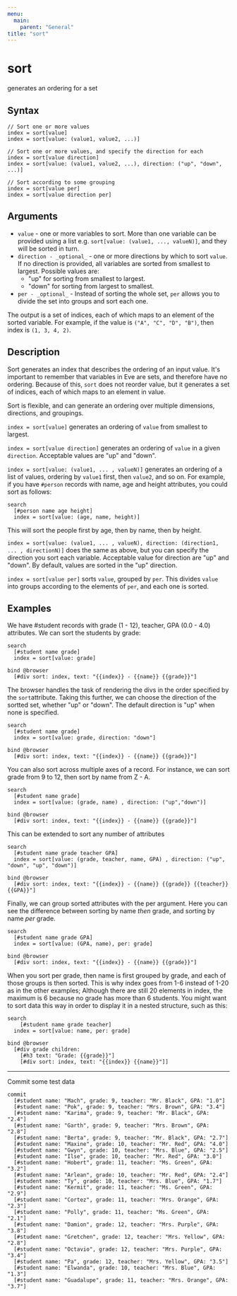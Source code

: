 ```yaml
---
menu:
  main:
    parent: "General"
title: "sort"
---
```


# sort

generates an ordering for a set

## Syntax


```eve
// Sort one or more values
index = sort[value]
index = sort[value: (value1, value2, ...)]

// Sort one or more values, and specify the direction for each
index = sort[value direction]
index = sort[value: (value1, value2, ...), direction: ("up", "down", ...)]

// Sort according to some grouping
index = sort[value per]
index = sort[value direction per]
```

## Arguments

- `value` - one or more variables to sort. More than one variable can be provided using a list e.g. `sort[value: (value1, ..., valueN)]`, and they will be sorted in turn.
- `direction - _optional_` - one or more directions by which to sort `value`. If no direction is provided, all variables are sorted from smallest to largest. Possible values are:
  - "up" for sorting from smallest to largest.
  - "down" for sorting from largest to smallest.
- `per - _optional_` - Instead of sorting the whole set, `per` allows you to divide the set into groups and sort each one.

The output is a set of indices, each of which maps to an element of the sorted variable. For example, if the value is `("A", "C", "D", "B")`, then index is `(1, 3, 4, 2)`.

## Description

Sort generates an index that describes the ordering of an input value. It's important to remember that variables in Eve are sets, and therefore have no ordering. Because of this, `sort` does not reorder value, but it generates a set of indices, each of which maps to an element in value.

Sort is flexible, and can generate an ordering over multiple dimensions, directions, and groupings.

`index = sort[value]` generates an ordering of `value` from smallest to largest.

`index = sort[value direction]` generates an ordering of `value` in a given `direction`. Acceptable values are "up" and "down". 

`index = sort[value: (value1, ... , valueN)]` generates an ordering of a list of values, ordering by `value1` first, then `value2`, and so on. For example, if you have `#person` records with name, age and height attributes, you could sort as follows:

```
search
  [#person name age height]
  index = sort[value: (age, name, height)]
``` 

This will sort the people first by age, then by name, then by height.

`index = sort[value: (value1, ... , valueN), direction: (direction1, ... , directionN)]` does the same as above, but you can specify the direction you sort each variable. Acceptable value for direction are "up" and "down". By default, values are sorted in the "up" direction.

`index = sort[value per]` sorts `value`, grouped by `per`. This divides `value` into groups according to the elements of `per`, and each one is sorted.

## Examples

We have #student records with grade (1 - 12), teacher, GPA (0.0 - 4.0) attributes. We can sort the students by grade:

```eve
search
  [#student name grade]
  index = sort[value: grade]

bind @browser
  [#div sort: index, text: "{{index}} - {{name}} {{grade}}"]
```

The browser handles the task of rendering the divs in the order specified by the `sort`attribute. Taking this further, we can choose the direction of the sortted set, whether "up" or "down". The default direction is "up" when none is specified.

```eve
search
  [#student name grade]
  index = sort[value: grade, direction: "down"]
  
bind @browser
  [#div sort: index, text: "{{index}} - {{name}} {{grade}}"]
```

You can also sort across multiple axes of a record. For instance, we can sort grade from 9 to 12, then sort by name from Z - A.

```eve
search
  [#student name grade]
  index = sort[value: (grade, name) , direction: ("up","down")]

bind @browser
  [#div sort: index, text: "{{index}} - {{name}} {{grade}}"]
```

This can be extended to sort any number of attributes

```eve
search
  [#student name grade teacher GPA]
  index = sort[value: (grade, teacher, name, GPA) , direction: ("up", "down", "up", "down")]

bind @browser
  [#div sort: index, text: "{{index}} - {{name}} {{grade}} {{teacher}} {{GPA}}"]
```

Finally, we can group sorted attributes with the per argument. Here you can see the difference between sorting by name *then* grade, and sorting by name *per* grade.

```eve
search
  [#student name grade GPA]
  index = sort[value: (GPA, name), per: grade]
  
bind @browser
  [#div sort: index, text: "{{index}} - {{name}} {{grade}}"]
```

When you sort per grade, then name is first grouped by grade, and each of those groups is then sorted. This is why index goes from 1-6 instead of 1-20 as in the other examples; Although there are still 20 elements in index, the maximum is 6 because no grade has more than 6 students. You might want to sort data this way in order to display it in a nested structure, such as this:

```eve
search
	[#student name grade teacher]
  index = sort[value: name, per: grade]
  
bind @browser
  [#div grade children: 
    [#h3 text: "Grade: {{grade}}"]
  	[#div sort: index, text: "{{index}} {{name}}"]]
```

---

Commit some test data

```eve
commit
  [#student name: "Mach", grade: 9, teacher: "Mr. Black", GPA: "1.0"]
  [#student name: "Pok", grade: 9, teacher: "Mrs. Brown", GPA: "3.4"]
  [#student name: "Karima", grade: 9, teacher: "Mr. Black", GPA: "2.4"]
  [#student name: "Garth", grade: 9, teacher: "Mrs. Brown", GPA: "2.8"]
  [#student name: "Berta", grade: 9, teacher: "Mr. Black", GPA: "2.7"]
  [#student name: "Maxine", grade: 10, teacher: "Mr. Red", GPA: "4.0"]
  [#student name: "Gwyn", grade: 10, teacher: "Mrs. Blue", GPA: "2.5"]
  [#student name: "Ilse", grade: 10, teacher: "Mr. Red", GPA: "3.0"]
  [#student name: "Hobert", grade: 11, teacher: "Ms. Green", GPA: "3.2"]
  [#student name: "Arlean", grade: 10, teacher: "Mr. Red", GPA: "2.4"]
  [#student name: "Ty", grade: 10, teacher: "Mrs. Blue", GPA: "1.7"]
  [#student name: "Kermit", grade: 11, teacher: "Ms. Green", GPA: "2.9"]
  [#student name: "Cortez", grade: 11, teacher: "Mrs. Orange", GPA: "2.3"]
  [#student name: "Polly", grade: 11, teacher: "Ms. Green", GPA: "2.1"]
  [#student name: "Damion", grade: 12, teacher: "Mrs. Purple", GPA: "3.8"]
  [#student name: "Gretchen", grade: 12, teacher: "Mrs. Yellow", GPA: "2.8"]
  [#student name: "Octavio", grade: 12, teacher: "Mrs. Purple", GPA: "3.4"]
  [#student name: "Pa", grade: 12, teacher: "Mrs. Yellow", GPA: "3.5"]
  [#student name: "Elwanda", grade: 10, teacher: "Mrs. Blue", GPA: "1.3"]
  [#student name: "Guadalupe", grade: 11, teacher: "Mrs. Orange", GPA: "3.7"]
```
